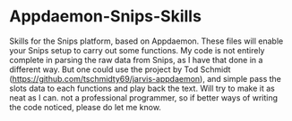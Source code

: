 # Appdaemon-Snips-Skills
Skills for the Snips platform, based on Appdaemon. These files will enable your Snips setup to carry out some functions. My code is not entirely complete in parsing the raw data from Snips, as I have that done in a different way. But one could use the project by Tod Schmidt (https://github.com/tschmidty69/jarvis-appdaemon), and simple pass the slots data to each functions and play back the text. Will try to make it as neat as I can. not a professional programmer, so if better ways of writing the code noticed, please do let me know.
